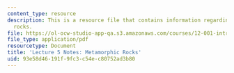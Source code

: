 ```yaml
---
content_type: resource
description: This is a resource file that contains information regarding metamorphic
  rocks.
file: https://ol-ocw-studio-app-qa.s3.amazonaws.com/courses/12-001-introduction-to-geology-fall-2013/93e58d46191f9fc3c54ec80752ad3b80_MIT12_001F13_Lec5Notes.pdf
file_type: application/pdf
resourcetype: Document
title: 'Lecture 5 Notes: Metamorphic Rocks'
uid: 93e58d46-191f-9fc3-c54e-c80752ad3b80
---
```


